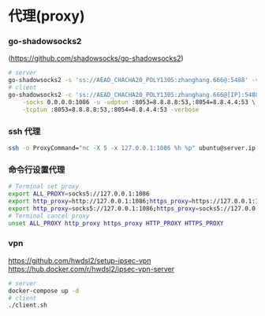 # 代理(proxy)

### go-shadowsocks2 

(https://github.com/shadowsocks/go-shadowsocks2)

```bash
# server
go-shadowsocks2 -s 'ss://AEAD_CHACHA20_POLY1305:zhanghang.666@:5488' -verbose
# client
go-shadowsocks2 -c 'ss://AEAD_CHACHA20_POLY1305:zhanghang.666@[IP]:5488' \
    -socks 0.0.0.0:1086 -u -udptun :8053=8.8.8.8:53,:8054=8.8.4.4:53 \
    -tcptun :8053=8.8.8.8:53,:8054=8.8.4.4:53 -verbose
```

### ssh 代理

```bash
ssh -o ProxyCommand="nc -X 5 -x 127.0.0.1:1086 %h %p" ubuntu@server.ip
```

### 命令行设置代理

```bash
# Terminal set proxy
export ALL_PROXY=socks5://127.0.0.1:1086
export http_proxy=http://127.0.0.1:1086;https_proxy=https://127.0.0.1:1086
export http_proxy=socks5://127.0.0.1:1086;https_proxy=socks5://127.0.0.1:1086
# Terminal cancel proxy
unset ALL_PROXY http_proxy https_proxy HTTP_PROXY HTTPS_PROXY
```

### vpn

https://github.com/hwdsl2/setup-ipsec-vpn
https://hub.docker.com/r/hwdsl2/ipsec-vpn-server

```bash
# server
docker-compose up -d
# client
./client.sh
```